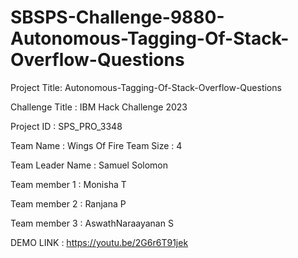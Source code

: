 # SBSPS-Challenge-9880-Autonomous-Tagging-Of-Stack-Overflow-Questions
Project Title: Autonomous-Tagging-Of-Stack-Overflow-Questions

Challenge Title : IBM Hack Challenge 2023

Project ID : SPS_PRO_3348

Team Name : Wings Of Fire
Team Size : 4

Team Leader Name : Samuel Solomon

Team member 1 : Monisha T

Team member 2 : Ranjana P

Team member 3 : AswathNaraayanan S

DEMO LINK : https://youtu.be/2G6r6T91jek
